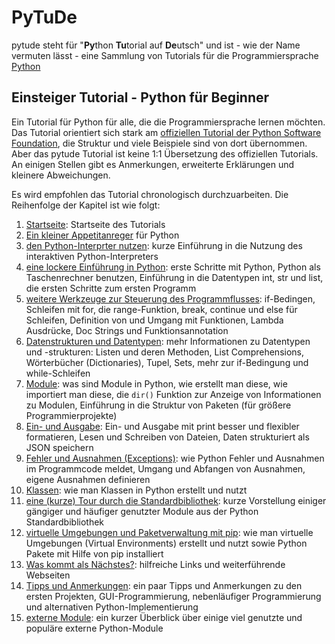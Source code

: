 # PyTuDe

pytude steht für "**Py**thon **Tu**torial auf **De**utsch" und ist - wie der Name vermuten lässt - eine Sammlung von Tutorials für die Programmiersprache [Python](https://www.python.org)

## Einsteiger Tutorial - Python für Beginner

Ein Tutorial für Python für alle, die die Programmiersprache lernen möchten. Das Tutorial orientiert sich stark am [offiziellen Tutorial der Python Software Foundation](https://docs.python.org/3/tutorial/index.html), die Struktur und viele Beispiele sind von dort übernommen. Aber das pytude Tutorial ist keine 1:1 Übersetzung des offiziellen Tutorials. An einigen Stellen gibt es Anmerkungen,  erweiterte Erklärungen und kleinere Abweichungen.

Es wird empfohlen das Tutorial chronologisch durchzuarbeiten. Die Reihenfolge der Kapitel ist wie folgt:

 1. [Startseite](docs/start.md): Startseite des Tutorials
 2. [Ein kleiner Appetitanreger](docs/appetite.md) für Python
 3. [den Python-Interprter nutzen](docs/interpreter.md): kurze Einführung in die Nutzung des interaktiven Python-Interpreters
 4. [eine lockere Einführung in Python](docs/introduction.md): erste Schritte mit Python, Python als Taschenrechner benutzen, Einführung in die Datentypen int, str und list, die ersten Schritte zum ersten Programm
 5. [weitere Werkzeuge zur Steuerung des Programmflusses](docs/controlflow.md): if-Bedingen, Schleifen mit for, die range-Funktion, break, continue und else für Schleifen, Definition von und Umgang mit Funktionen, Lambda Ausdrücke, Doc Strings und Funktionsannotation
 6. [Datenstrukturen und Datentypen](docs/datastructures.md): mehr Informationen zu Datentypen und -strukturen: Listen und deren Methoden, List Comprehensions, Wörterbücher (Dictionaries), Tupel, Sets, mehr zur if-Bedingung und while-Schleifen
 7. [Module](docs/modules.md): was sind Module in Python, wie erstellt man diese, wie importiert man diese, die `dir()` Funktion zur Anzeige von Informationen zu Modulen, Einführung in die Struktur von Paketen (für größere Programmierprojekte)
 8. [Ein- und Ausgabe](docs/inputoutput.md): Ein- und Ausgabe mit print besser und flexibler formatieren, Lesen und Schreiben von Dateien, Daten strukturiert als JSON speichern
 9. [Fehler und Ausnahmen (Exceptions)](docs/errors.md): wie Python Fehler und Ausnahmen im Programmcode meldet, Umgang und Abfangen von Ausnahmen, eigene Ausnahmen definieren
 10. [Klassen](classes.md): wie man Klassen in Python erstellt und nutzt
 11. [eine (kurze) Tour durch die Standardbibliothek](docs/stdlib.md): kurze Vorstellung einiger gängiger und häufiger genutzter Module aus der Python Standardbibliothek
 12. [virtuelle Umgebungen und Paketverwaltung mit pip](docs/venv.md): wie man virtuelle Umgebungen (Virtual Environments) erstellt und nutzt sowie Python Pakete mit Hilfe von pip installiert
 13. [Was kommt als Nächstes?](whatnow.md): hilfreiche Links und weiterführende Webseiten
 14. [Tipps und Anmerkungen](remarks.md): ein paar Tipps und Anmerkungen zu den ersten Projekten, GUI-Programmierung, nebenläufiger Programmierung und alternativen Python-Implementierung
 15. [externe Module](externallibs.md): ein kurzer Überblick über einige viel genutzte und populäre externe Python-Module
